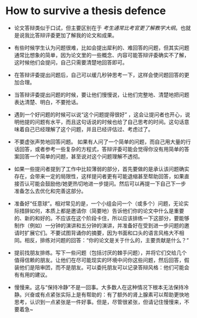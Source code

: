 # How to survive a thesis defence

- 论文答辩类似于口试，但主要区别在于 *考生通常比考官更了解教学大纲*。也就是说我比答辩评委更加了解我的论文和成果。

  

- 有些时候学生认为问题很难，比如会提出犀利的、难回答的问题，但其实问题通常比想象的简单，因为论文里的一些概念、内容可能答辩评委确实不了解，这时候他们会提问，自己只需要清楚地回答即可。

  

- 在答辩评委提出问题后，自己可以缓几秒钟思考一下，这样会使问题回答的更加合理。

  

- 当答辩评委提出问题的时候，要让他们慢慢说，让他们完整地、清楚地把问题表达清楚、明白，不要抢话。

  

- 遇到一个好问题的时候可以说“这个问题提得很好” ，这会让提问者也开心，说明他提的问题有水平，而且这句话说的时候也给了自己思考的时间。这句话意味着自己已经理解了这个问题，并且已经评估过、考虑过了。

  

- 不要虚张声势地回答问题。 如果有人问了一个简单的问题，而自己用大量的行话回答，或者参考一些复杂的方程式，答辩评委可能会觉得你没有用简单的答案回答一个简单的问题，甚至说对这个问题理解不透彻。

  

- 如果一些提问者提到了工作中比较薄弱的部分，首先要做的是承认该问题确实存在，会带来一定的局限性，这样提问者更有可能退缩甚至帮助回答，如果直接否认可能会鼓励他/她更热切地进一步提问。然后可以再提一下自己下一步准备怎么去优化和完善这部分。

  

  

- 准备好“任意球”。相对常见的是，一个小组会问一个（或多个）问题，无论实际措辞如何，本质上都是邀请你（简要地）告诉他们你的论文中什么是重要的、新的和好的。不应该在这个阶段卡住，所以应该排练一下这部分，要能够制作（例如）一分钟的演讲和五分钟的演讲，并准备好在受到进一步问题的邀请时扩展它们。不要试图背诵你的摘要，因为书面和口头的语言风格大不相同。相反，排练对问题的回答：“你的论文是关于什么的，主要贡献是什么？“

  

- 提前找朋友排练。写下一些问题（包括讨厌的棘手问题），并将它们交给几个值得信赖的朋友。让他们在尽可能现实的环境中问你这些问题，然后回答，假装他们是陪审团，而不是朋友。可以委托朋友可以记录答辩风格：他们可能会有有用的建议。

  

- 慢慢来。这与“保持冷静”不是一回事。大多数人在这种情况下根本无法保持冷静。兴奋或有点紧张实际上是有帮助的：有了额外的肾上腺素可以帮助更快地思考，认识到一点紧张是一件好事。但是，尽管很紧张，但请记住慢慢来，不要着急~

  